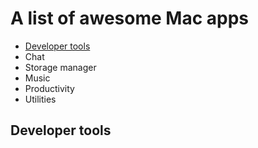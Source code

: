# A list of awesome Mac apps

- [Developer tools](#developertools)
- Chat
- Storage manager
- Music
- Productivity
- Utilities



## Developer tools
